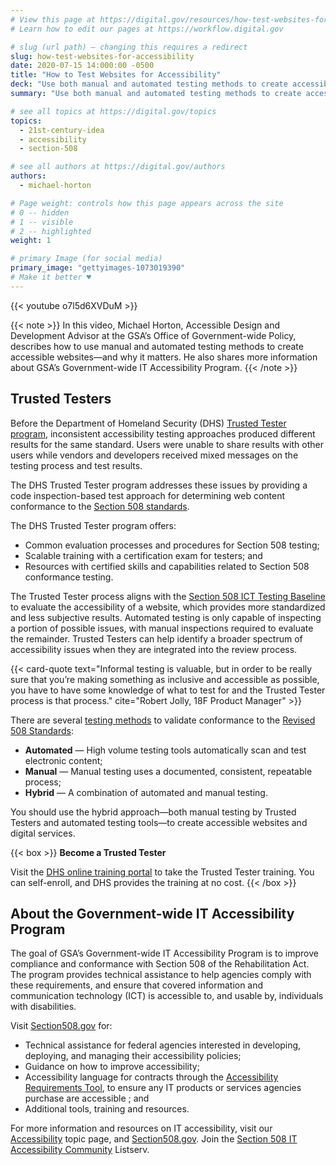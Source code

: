 ```yaml
---
# View this page at https://digital.gov/resources/how-test-websites-for-accessibility
# Learn how to edit our pages at https://workflow.digital.gov

# slug (url path) — changing this requires a redirect
slug: how-test-websites-for-accessibility
date: 2020-07-15 14:000:00 -0500
title: "How to Test Websites for Accessibility"
deck: "Use both manual and automated testing methods to create accessible websites."
summary: "Use both manual and automated testing methods to create accessible websites."

# see all topics at https://digital.gov/topics
topics:
  - 21st-century-idea
  - accessibility
  - section-508

# see all authors at https://digital.gov/authors
authors:
  - michael-horton

# Page weight: controls how this page appears across the site
# 0 -- hidden
# 1 -- visible
# 2 -- highlighted
weight: 1

# primary Image (for social media)
primary_image: "gettyimages-1073019390"
# Make it better ♥
---
```


{{< youtube o7l5d6XVDuM >}}

{{< note >}}
In this video, Michael Horton, Accessible Design and Development Advisor at the GSA’s Office of Government-wide Policy, describes how to use manual and automated testing methods to create accessible websites—and why it matters. He also shares more information about GSA’s Government-wide IT Accessibility Program.
{{< /note >}}

## Trusted Testers

Before the Department of Homeland Security (DHS) [Trusted Tester program](https://www.dhs.gov/trusted-tester), inconsistent accessibility testing approaches produced different results for the same standard. Users were unable to share results with other users while vendors and developers received mixed messages on the testing process and test results.

The DHS Trusted Tester program addresses these issues by providing a code inspection-based test approach for determining web content conformance to the [Section 508 standards](https://www.access-board.gov/guidelines-and-standards/communications-and-it/about-the-ict-refresh/final-rule/text-of-the-standards-and-guidelines).

The DHS Trusted Tester program offers:

- Common evaluation processes and procedures for Section 508 testing;
- Scalable training with a certification exam for testers; and
- Resources with certified skills and capabilities related to Section 508 conformance testing.

The Trusted Tester process aligns with the [Section 508 ICT Testing Baseline](https://section508coordinators.github.io/ICTTestingBaseline/introduction.html) to evaluate the accessibility of a website, which provides more standardized and less subjective results. Automated testing is only capable of inspecting a portion of possible issues, with manual inspections required to evaluate the remainder. Trusted Testers can help identify a broader spectrum of accessibility issues when they are integrated into the review process.

{{< card-quote text="Informal testing is valuable, but in order to be really sure that you’re making something as inclusive and accessible as possible, you have to have some knowledge of what to test for and the Trusted Tester process is that process." cite="Robert Jolly, 18F Product Manager" >}}

There are several [testing methods](https://www.section508.gov/test/testing-overview) to validate conformance to the [Revised 508 Standards](https://www.access-board.gov/guidelines-and-standards/communications-and-it/about-the-ict-refresh/final-rule):

- **Automated** &mdash; High volume testing tools automatically scan and test electronic content;
- **Manual** &mdash; Manual testing uses a documented, consistent, repeatable process;
- **Hybrid** &mdash; A combination of automated and manual testing.

You should use the hybrid approach—both manual testing by Trusted Testers and automated testing tools—to create accessible websites and digital services.

{{< box >}}
**Become a Trusted Tester**

Visit the [DHS online training portal](https://training.section508testing.net) to take the Trusted Tester training. You can self-enroll, and DHS provides the training at no cost.
{{< /box >}}

## About the Government-wide IT Accessibility Program

The goal of GSA’s Government-wide IT Accessibility Program is to improve compliance and conformance with Section 508 of the Rehabilitation Act. The program provides technical assistance to help agencies comply with these requirements, and ensure that covered information and communication technology (ICT) is accessible to, and usable by, individuals with disabilities.

Visit [Section508.gov](https://www.section508.gov/) for:

- Technical assistance for federal agencies interested in developing, deploying, and managing their accessibility policies;
- Guidance on how to improve accessibility;
- Accessibility language for contracts through the [Accessibility Requirements Tool](https://www.buyaccessible.gov/), to ensure any IT products or services agencies purchase are accessible ; and
- Additional tools, training and resources.

For more information and resources on IT accessibility, visit our [Accessibility](https://digital.gov/topics/accessibility/) topic page, and [Section508.gov](https://www.section508.gov/). Join the [Section 508 IT Accessibility Community](https://digital.gov/communities/it-accessibility-section-508/) Listserv.
